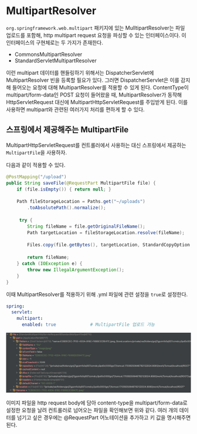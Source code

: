 # MultipartResolver

`org.springframework.web.multipart` 패키지에 있는 MulltipartResolver는 파일 업로드를 포함해, http multipart request 요청을 파싱할 수 있는 인터페이스이다. 이 인터페이스의 구현체로는 두 가지가 존재한다.
- CommonsMultipartResolver
- StandardServletMultipartResolver

이런 multipart 데이터를 핸들링하기 위해서는 DispatcherServlet에 MultipartResolver 빈을 등록할 필요가 있다. 그러면 DispatcherServlet은 이를 감지해 들어오는 요청에 대해 MultipartResolver를 적용할 수 있게 된다. ContentType이 multipart/form-data인 POST 요청이 들어왔을 때, MultipartResolver가 동작해 HttpServletRequest 대신에 MultipartHttpServletRequest를 주입받게 된다. 이를 사용하면 multipart와 관련된 여러가지 처리를 편하게 할 수 있다.

## 스프링에서 제공해주는 MultipartFile
MultipartHttpServletRequest를 컨트롤러에서 사용하는 대신 스프링에서 제공하는 `MultipartFile`을 사용하자.

다음과 같이 적용할 수 있다.
```java
@PostMapping("/upload")
public String saveFile(@RequestPart MultipartFile file) {
    if (file.isEmpty()) { return null; }
    
    Path fileStorageLocation = Paths.get("~/uploads")
        .toAbsolutePath().normalize();

     try {
        String fileName = file.getOriginalFileName();
        Path targetLocation = fileStorageLocation.resolve(fileName);

        Files.copy(file.getBytes(), targetLocation, StandardCopyOption.REPLACE_EXISTING);

        return fileName;
    } catch (IOException e) {
        throw new IllegalArgumentException();
    }
}
```

이때 MultipartResolver를 적용하기 위해 .yml 파일에 관련 설정을 `true`로 설정한다.
```yml
spring:
  servlet:
    multipart:
      enabled: true             # MultipartFile 업로드 가능
```

![](/img/2022-11-30-22-17-43.png)

이미지 파일을 http request body에 담아 content-type을 multipart/form-data로 설정한 요청을 날려 컨트롤러로 넘어오는 파일을 확인해보면 위와 같다. 여러 개의 데이터를 넘기고 싶은 경우에는 @RequestPart 어노테이션을 추가하고 키 값을 명시해주면 된다.

